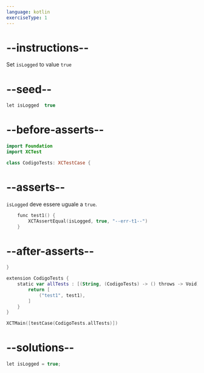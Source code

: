 ```yaml
---
language: kotlin
exerciseType: 1
---
```


# --instructions--

Set `isLogged` to value `true`

# --seed--

```kotlin
let isLogged  true
```

# --before-asserts--

```kotlin
import Foundation
import XCTest

class CodigoTests: XCTestCase {
```

# --asserts--

`isLogged` deve essere uguale a `true`.

```kotlin
    func test1() {
        XCTAssertEqual(isLogged, true, "--err-t1--")
    }
```

# --after-asserts--

```kotlin
}

extension CodigoTests {
    static var allTests : [(String, (CodigoTests) -> () throws -> Void)] {
        return [
            ("test1", test1),
        ]
    }
}

XCTMain([testCase(CodigoTests.allTests)])
```

# --solutions--

```kotlin
let isLogged = true;
```
